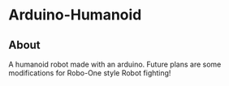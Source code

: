 # Arduino-Humanoid

## About
A humanoid robot made with an arduino. Future plans are some modifications for 
Robo-One style Robot fighting!


